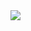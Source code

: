 <a href="https://github.com/YvesCheung">
    <img src="https://github-readme-stats.vercel.app/api?username=YvesCheung&count_private=true&include_all_commits=true&layout=compact&theme=great-gatsby"/>
</a>
